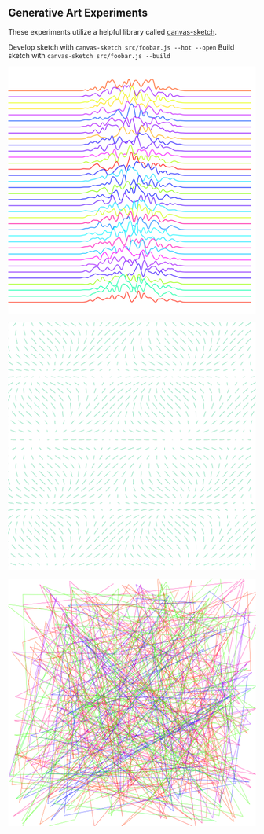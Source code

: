 ## Generative Art Experiments

These experiments utilize a helpful library called [canvas-sketch](https://github.com/mattdesl/canvas-sketch).

Develop sketch with `canvas-sketch src/foobar.js --hot --open`
Build sketch with `canvas-sketch src/foobar.js --build`


![Division](images/division.png)

![Vector Field](./images/field.png)

![Random Webs](./images/rwebs.png)

